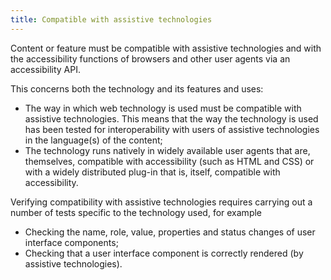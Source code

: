 ```yaml
---
title: Compatible with assistive technologies
---
```


Content or feature must be compatible with assistive technologies and with the accessibility functions of browsers and other user agents via an accessibility API.

This concerns both the technology and its features and uses:

- The way in which web technology is used must be compatible with assistive technologies. This means that the way the technology is used has been tested for interoperability with users of assistive technologies in the language(s) of the content;
- The technology runs natively in widely available user agents that are, themselves, compatible with accessibility (such as HTML and CSS) or with a widely distributed plug-in that is, itself, compatible with accessibility.

Verifying compatibility with assistive technologies requires carrying out a number of tests specific to the technology used, for example

- Checking the name, role, value, properties and status changes of user interface components;
- Checking that a user interface component is correctly rendered (by assistive technologies).

